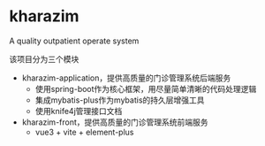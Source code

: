 # kharazim

A quality outpatient operate system

该项目分为三个模块

* kharazim-application，提供高质量的门诊管理系统后端服务
    * 使用spring-boot作为核心框架，用尽量简单清晰的代码处理逻辑
    * 集成mybatis-plus作为mybatis的持久层增强工具
    * 使用knife4j管理接口文档
* kharazim-front，提供高质量的门诊管理系统前端服务
    * vue3 + vite + element-plus
